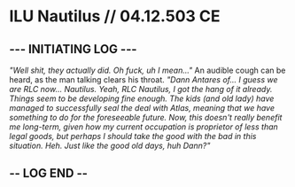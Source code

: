 # ILU Nautilus // 04.12.503 CE
## --- INITIATING LOG ---
*"Well shit, they actually did. Oh fuck, uh I mean..."* An audible cough can be heard, as the man talking clears his throat. *"Dann Antares of... I guess we are RLC now... Nautilus. Yeah, RLC Nautilus, I got the hang of it already. Things seem to be developing fine enough. The kids (and old lady) have managed to successfully seal the deal with Atlas, meaning that we have something to do for the foreseeable future. Now, this doesn't really benefit me long-term, given how my current occupation is proprietor of less than legal goods, but perhaps I should take the good with the bad in this situation. Heh. Just like the good old days, huh Dann?"*
## -- LOG END --
